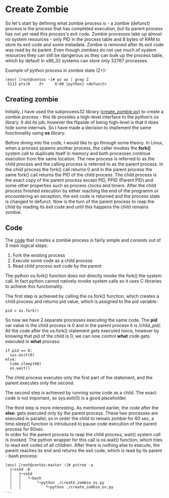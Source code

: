 # Create Zombie
So let's start by defining what zombie process is - a zombie (defunct) process is the process that has completed execution, but its parent process has not yet read this process's exit code. Zombie processes take up almost no system resources - only PID in the process table and 8 bytes of RAM to store its exit code and some metadata. Zombie is removed after its exit code was read by its parent. Even though zombies do not use much of system resources they can still be dangerous as they can bulk up the process table, which by default in x86_32 systems can store only 32767 processes. 

Example of python process in zombie state (Z+):
```
(env) [root@centos ~]# ps ax | grep Z
 5113 pts/0    Z+     0:00 [python] <defunct>
```
## Creating zombie
Initially, I have used the subprocess32 library ([create_zombie.py](create_zombie.py)) to create a zombie process - this lib provides a high-level interface to the python’s os library. It did its job, however the flipside of being high-level is that it does hide some internals. So I have made a decision to implement the same functionality using **os** library.

Before diving into the code, I would like to go through some theory. In Linux, when a process spawns another process, the caller invokes the **fork()** system call to duplicate itself in memory and both processes continue execution from the same location. The new process is referred to as the child process and the calling process is referred to as the parent process. In the child process the fork() call returns 0 and in the parent process the same fork() call returns the PID of the child process. The child process is the exact copy of the parent process except PID, PPID (Parent PID) and some other properties such as process clocks and timers. After the child process finished execution by either reaching the end of the programm or encountering an exception, the exit code is returned and the process state is changed to defunct. Now is the turn of the parent process to reap the child by reading its exit code and until this happens the child remains zombie.
## Code
The [code](create_zombie_os.py) that creates a zombie process is fairly simple and consists out of 3 main logical steps:
1. Fork the existing process
2. Execute some code as a child process
3. Read child process exit code by the parent

The python os.fork() function does not directly invoke the fork() the system call. In fact python cannot natively invoke system calls so it uses C libraries to achieve this functionality. 

The first step is achieved by calling the os.fork() function, which creates a child process and returns pid value, which is assigned to the pid variable:
```
pid = os.fork()
```
So now we have 2 separate processes executing the same code. The **pid** var value in the child process is 0 and in the parent process it is /child_pid/.  
All the code after the os.fork() statement gets executed twice, however by knowing that pid of the child is 0, we can now control **what** code gets executed in **what** process:
```
if pid == 0:
  sys.exit(0)
else:
  time.sleep(60)
  os.wait()
```
The child process executes only the first part of the statement, and the parent executes only the second. 

The second step is achieved by running some code as a child. The exact code is not important, so  sys.exit(0) is a good placeholder. 

The third step is more interesting. As mentioned earlier, the code after the **else:** gets executed only by the parent process. These two processes are executed in parallel, so in order the child to remain zombie for 60 sec, a time.sleep() function is introduced to pause code execution of the parent process for 60sec.  
In order for the parent process to reap the child process, wait() system call is invoked. The python wrapper for this call is os.wait() function, which tries to read exit codes of all children.
After there is nothing else to execute, the parent reaches its end and returns the exit code, which is read by its parent - bash process:  

```
(env) [root@centos-master ~]# pstree -a
  ├─sshd -D
  │   ├─sshd
  │   │   └─bash
  │   │       └─python ./create_zombie_os.py
  │   │           └─python ./create_zombie_os.py
...
